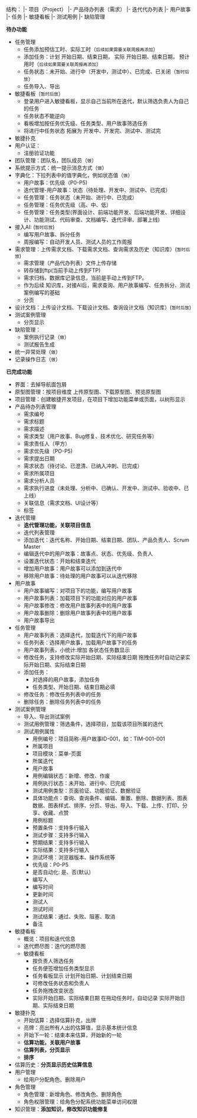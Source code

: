结构：
|- 项目（Project）
|- 产品待办列表（需求） 
    |- 迭代代办列表
    |- 用户故事
        |- 任务
        |- 敏捷看板
        |- 测试用例
        |- 缺陷管理


**待办功能**
* 任务管理
  * 任务添加预估工时、实际工时（`后续如果需要关联周报再添加`）
  * 添加任务：计划 开始日期、结束日期， 实际 开始日期、结束日期， 预计用时（`后续如果需要关联周报再添加`）
  * 任务状态：未开始、进行中（开发中，测试中）、已完成、已关闭（`暂时后放`）
  * 任务导入、导出
* 敏捷看板（`暂时后放`）
  * 登录用户进入敏捷看板，显示自己当前所在迭代，默认筛选负责人为自己的任务
  * 任务状态不能逆向
  * 看板增加按任务优先级、任务类型、用户故事筛选任务
  * 将进行中任务状态 拓展为 开发中、开发完、测试中、测试完
* 敏捷扑克
* 用户认证：
  * 注册验证功能
* 团队管理：团队名，团队成员（`做`）
* 系统提示方式：统一提示消息方式（`做`）
* 字典化：下拉列表中的值字典化，例如状态值（`做`）
  * 用户故事：优先级（P0-P5)
  * 迭代管理-用户故事：状态（待处理、开发中、测试中、已完成）
  * 任务管理：任务状态（未开始、进行中、已完成）
  * 任务管理：任务优先级（高、中、低）
  * 任务管理：任务类型(界面设计、前端功能开发、后端功能开发、详细设计、功能测试、代码审查、文档编写、迭代评审、部署上线)
* 接入AI: (`暂时后放`)
  * 编写用户故事、拆分任务
  * 周报编写：自动开发人员、测试人员的工作周报
* 需求管理：上传需求文档、下载需求文档、查询需求及历史（知识库）(`暂时后放`)
  * 需求管理（产品代办列表）文件上传存储
  * 转存储到ftp(当前手动上传到FTP)
  * 需求归档，数据库记录信息，当前是手动上传到FTP。
  * 作为后续 知识库，对接AI后，需求查询、用户故事编写、任务拆分、测试案例编写的基础
  * 分页
* 设计文档：上传设计文档、下载设计文档、查询设计文档（知识库）(`暂时后放`)
* 测试案例管理
  * 分页显示
* 缺陷管理：
  * 案例执行记录（`做`）
  * 测试报告生成
* 统一异常处理（`做`）
* 记录操作日志（`做`）

**已完成功能**
* 界面：去掉导航面包屑
* 原型图管理：按项目维度 上传原型图、下载原型图、预览原型图
* 项目管理：创建敏捷开发项目，在项目下增加功能菜单或页面，以树形显示
* 产品待办列表管理
  * 需求编号
  * 需求标题
  * 需求描述
  * 需求类型（用户故事、Bug修复、技术优化、研究任务等）
  * 需求责任人（甲方）
  * 需求优先级（PO-P5)
  * 需求提出日期
  * 需求状态（待讨论、已澄清、已纳入冲刺、已完成）
  * 需求所属项目
  * 需求分析人员
  * 需求执行进度（未处理、分析中、已确认、开发中、测试中、验收中、已上线）
  * 关联信息（需求文档、UI设计等）
  * 标签
* 迭代管理
  * **迭代管理功能，关联项目信息**
  * 迭代列表管理
  * 添加迭代：迭代名称、开始日期、结束日期、团队、产品负责人、Scrum Master
  * 编辑迭代中的用户故事：故事点、状态、优先级、负责人
  * 设置迭代状态：开始和结束迭代
  * 增加用户故事：用户故事可以添加到迭代中
  * 移除用户故事：待处理的用户故事可以从迭代移除
* 用户故事
  * 用户故事编写：对项目下的功能，编写用户故事
  * 用户故事列表：加载项目下的功能对应的用户故事
  * 用户故事修改：修改用户故事列表中的用户故事
  * 用户故事删除：删除用户故事列表中的用户故事
  * 用户故事导出
* 任务管理
  * 用户故事列表：选择迭代，加载迭代下的用户故事
  * 任务列表：选择用户故事，加载用户故事下的任务
  * 用户故事列表，小统计:增加 各状态任务数显示
  * 修改任务，支持修改实际开始日期、实际结束日期 拖拽任务时自动记录实际开始日期、实际结束日期
  * 添加任务：
    * 对选择的用户故事，添加任务
    * 任务类型、开始日期、结束日期必填
  * 修改任务：修改任务列表中的任务
  * 删除任务：删除任务列表中的任务
* 测试案例管理
  * 导入、导出测试案例
  * 测试用例管理：筛选条件，选择项目，加载该项目所属的迭代
  * 测试用例属性
    * 用例编号：项目简称-用户故事ID-001，如：TIM-001-001
    * 所属项目
    * 项目模块：菜单-页面
    * 所属迭代
    * 用户故事
    * 用例编辑状态：新增、修改、作废
    * 用例执行状态：未开始、进行中、已完成
    * 测试用例类型：页面验证、功能验证、数据验证
    * 具体功能点：查询、查询条件、编辑、重置、删除、数据列表、图表数据、图表样式、排序、分页、导出、导入、下载、上传、打印、分享、收藏、点赞
    * 用例标题
    * 预置条件：支持多行输入
    * 测试步骤：支持多行输入
    * 预期结果：支持多行输入
    * 实际结果：支持多行输入
    * 测试环境：浏览器版本、操作系统等
    * 优先级：P0-P5
    * 是否自动化: 是、否(默认)
    * 编写人
    * 编写时间
    * 更新时间
    * 测试人
    * 测试时间
    * 测试结果：通过、失败、阻塞、取消
    * 备注
* 敏捷看板
  * 概览：项目和迭代信息
  * 迭代燃尽图：迭代的燃尽图
  * 敏捷看板
    * 按负责人筛选任务
    * 任务便签增加任务类型显示
    * 任务看板显示 计划开始日期、计划结束日期
    * 可修改任务状态和负责人
    * 任务拖拽改变状态
    * 实际开始日期、实际结束日期 在拖动任务时，自动记录 实际开始日期、实际结束日期
* 敏捷扑克
  * 开始估算：选择估算扑克，出牌
  * 亮牌：亮出所有人出的估算值，显示基本统计信息
  * 开始下一轮：结束本来估算，开始新的一轮 
  * **估算功能，关联用户故事**
  * **估算列表，分页显示**
  * **排序**
* 估算历史：**分页显示历史估算信息**
* 用户管理
  * 给用户分配角色、删除用户
* 角色管理
  * 角色管理：新增角色、修改角色、删除角色
  * 角色权限管理：给角色分配系统功能菜单访问权限
* 知识管理：**添加知识，修改知识功能修复**
